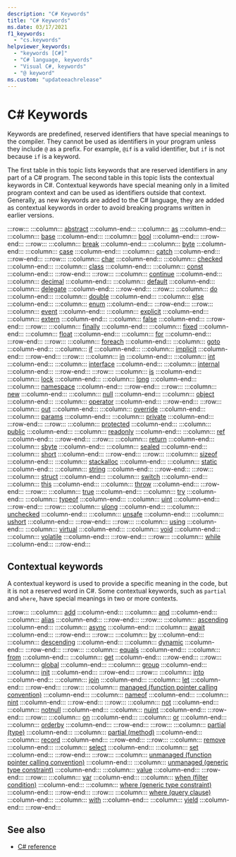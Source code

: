 ```yaml
---
description: "C# Keywords"
title: "C# Keywords"
ms.date: 03/17/2021
f1_keywords: 
  - "cs.keywords"
helpviewer_keywords:
  - "keywords [C#]"
  - "C# language, keywords"
  - "Visual C#, keywords"
  - "@ keyword"
ms.custom: "updateeachrelease"
---
```

# C# Keywords

Keywords are predefined, reserved identifiers that have special meanings to the compiler. They cannot be used as identifiers in your program unless they include `@` as a prefix. For example, `@if` is a valid identifier, but `if` is not because `if` is a keyword.

The first table in this topic lists keywords that are reserved identifiers in any part of a C# program. The second table in this topic lists the contextual keywords in C#. Contextual keywords have special meaning only in a limited program context and can be used as identifiers outside that context. Generally, as new keywords are added to the C# language, they are added as contextual keywords in order to avoid breaking programs written in earlier versions.

:::row:::
    :::column:::
        [abstract](abstract.md)
    :::column-end:::
    :::column:::
        [as](../operators/type-testing-and-cast.md#as-operator)
    :::column-end:::
    :::column:::
        [base](base.md)
    :::column-end:::
    :::column:::
        [bool](../builtin-types/bool.md)
    :::column-end:::
:::row-end:::
:::row:::
    :::column:::
        [break](break.md)
    :::column-end:::
    :::column:::
        [byte](../builtin-types/integral-numeric-types.md)
    :::column-end:::
    :::column:::
        [case](switch.md)
    :::column-end:::
    :::column:::
        [catch](try-catch.md)
    :::column-end:::
:::row-end:::
:::row:::
    :::column:::
        [char](../builtin-types/char.md)
    :::column-end:::
    :::column:::
        [checked](checked.md)
    :::column-end:::
    :::column:::
        [class](class.md)
    :::column-end:::
    :::column:::
        [const](const.md)
    :::column-end:::
:::row-end:::
:::row:::
    :::column:::
        [continue](continue.md)
    :::column-end:::
    :::column:::
        [decimal](../builtin-types/floating-point-numeric-types.md)
    :::column-end:::
    :::column:::
        [default](default.md)
    :::column-end:::
    :::column:::
        [delegate](../builtin-types/reference-types.md)
    :::column-end:::
:::row-end:::
:::row:::
    :::column:::
        [do](do.md)
    :::column-end:::
    :::column:::
        [double](../builtin-types/floating-point-numeric-types.md)
    :::column-end:::
    :::column:::
        [else](if-else.md)
    :::column-end:::
    :::column:::
        [enum](../builtin-types/enum.md)
    :::column-end:::
:::row-end:::
:::row:::
    :::column:::
        [event](event.md)
    :::column-end:::
    :::column:::
        [explicit](../operators/user-defined-conversion-operators.md)
    :::column-end:::
    :::column:::
        [extern](extern.md)
    :::column-end:::
    :::column:::
        [false](../builtin-types/bool.md)
    :::column-end:::
:::row-end:::
:::row:::
    :::column:::
        [finally](try-finally.md)
    :::column-end:::
    :::column:::
        [fixed](fixed-statement.md)
    :::column-end:::
    :::column:::
        [float](../builtin-types/floating-point-numeric-types.md)
    :::column-end:::
    :::column:::
        [for](for.md)
    :::column-end:::
:::row-end:::
:::row:::
    :::column:::
        [foreach](foreach-in.md)
    :::column-end:::
    :::column:::
        [goto](goto.md)
    :::column-end:::
    :::column:::
        [if](if-else.md)
    :::column-end:::
    :::column:::
        [implicit](../operators/user-defined-conversion-operators.md)
    :::column-end:::
:::row-end:::
:::row:::
    :::column:::
        [in](in.md)
    :::column-end:::
    :::column:::
        [int](../builtin-types/integral-numeric-types.md)
    :::column-end:::
    :::column:::
        [interface](interface.md)
    :::column-end:::
    :::column:::
        [internal](internal.md)
    :::column-end:::
:::row-end:::
:::row:::
    :::column:::
        [is](../operators/is.md)
    :::column-end:::
    :::column:::
        [lock](lock-statement.md)
    :::column-end:::
    :::column:::
        [long](../builtin-types/integral-numeric-types.md)
    :::column-end:::
    :::column:::
        [namespace](namespace.md)
    :::column-end:::
:::row-end:::
:::row:::
    :::column:::
        [new](../operators/new-operator.md)
    :::column-end:::
    :::column:::
        [null](null.md)
    :::column-end:::
    :::column:::
        [object](../builtin-types/reference-types.md)
    :::column-end:::
    :::column:::
        [operator](../operators/operator-overloading.md)
    :::column-end:::
:::row-end:::
:::row:::
    :::column:::
        [out](out.md)
    :::column-end:::
    :::column:::
        [override](override.md)
    :::column-end:::
    :::column:::
        [params](params.md)
    :::column-end:::
    :::column:::
        [private](private.md)
    :::column-end:::
:::row-end:::
:::row:::
    :::column:::
        [protected](protected.md)
    :::column-end:::
    :::column:::
        [public](public.md)
    :::column-end:::
    :::column:::
        [readonly](readonly.md)
    :::column-end:::
    :::column:::
        [ref](ref.md)
    :::column-end:::
:::row-end:::
:::row:::
    :::column:::
        [return](return.md)
    :::column-end:::
    :::column:::
        [sbyte](../builtin-types/integral-numeric-types.md)
    :::column-end:::
    :::column:::
        [sealed](sealed.md)
    :::column-end:::
    :::column:::
        [short](../builtin-types/integral-numeric-types.md)
    :::column-end:::
:::row-end:::
:::row:::
    :::column:::
        [sizeof](../operators/sizeof.md)
    :::column-end:::
    :::column:::
        [stackalloc](../operators/stackalloc.md)
    :::column-end:::
    :::column:::
        [static](static.md)
    :::column-end:::
    :::column:::
        [string](../builtin-types/reference-types.md)
    :::column-end:::
:::row-end:::
:::row:::
    :::column:::
        [struct](../builtin-types/struct.md)
    :::column-end:::
    :::column:::
        [switch](switch.md)
    :::column-end:::
    :::column:::
        [this](this.md)
    :::column-end:::
    :::column:::
        [throw](throw.md)
    :::column-end:::
:::row-end:::
:::row:::
    :::column:::
        [true](../builtin-types/bool.md)
    :::column-end:::
    :::column:::
        [try](try-catch.md)
    :::column-end:::
    :::column:::
        [typeof](../operators/type-testing-and-cast.md#typeof-operator)
    :::column-end:::
    :::column:::
        [uint](../builtin-types/integral-numeric-types.md)
    :::column-end:::
:::row-end:::
:::row:::
    :::column:::
        [ulong](../builtin-types/integral-numeric-types.md)
    :::column-end:::
    :::column:::
        [unchecked](unchecked.md)
    :::column-end:::
    :::column:::
        [unsafe](unsafe.md)
    :::column-end:::
    :::column:::
        [ushort](../builtin-types/integral-numeric-types.md)
    :::column-end:::
:::row-end:::
:::row:::
    :::column:::
        [using](using.md)
    :::column-end:::
    :::column:::
        [virtual](virtual.md)
    :::column-end:::
    :::column:::
        [void](../builtin-types/void.md)
    :::column-end:::
    :::column:::
        [volatile](volatile.md)
    :::column-end:::
:::row-end:::
:::row:::
    :::column:::
        [while](while.md)
    :::column-end:::
:::row-end:::

## Contextual keywords

A contextual keyword is used to provide a specific meaning in the code, but it is not a reserved word in C#. Some contextual keywords, such as `partial` and `where`, have special meanings in two or more contexts.

:::row:::
    :::column:::
        [add](add.md)
    :::column-end:::
    :::column:::
        [and](../operators/patterns.md#logical-patterns)
    :::column-end:::
    :::column:::
        [alias](extern-alias.md)
    :::column-end:::
:::row-end:::
:::row:::
    :::column:::
        [ascending](ascending.md)
    :::column-end:::
    :::column:::
        [async](async.md)
    :::column-end:::
    :::column:::
        [await](../operators/await.md)
    :::column-end:::
:::row-end:::
:::row:::
    :::column:::
        [by](by.md)
    :::column-end:::
    :::column:::
        [descending](descending.md)
    :::column-end:::
    :::column:::
        [dynamic](../builtin-types/reference-types.md)
    :::column-end:::
:::row-end:::
:::row:::
    :::column:::
        [equals](equals.md)
    :::column-end:::
    :::column:::
        [from](from-clause.md)
    :::column-end:::
    :::column:::
        [get](get.md)
    :::column-end:::
:::row-end:::
:::row:::
    :::column:::
        [global](../operators/namespace-alias-qualifier.md)
    :::column-end:::
    :::column:::
        [group](group-clause.md)
    :::column-end:::
    :::column:::
        [init](init.md)
    :::column-end:::
:::row-end:::
:::row:::
    :::column:::
        [into](into.md)
    :::column-end:::
    :::column:::
        [join](join-clause.md)
    :::column-end:::
    :::column:::
        [let](let-clause.md)
    :::column-end:::
:::row-end:::
:::row:::
    :::column:::
        [managed (function pointer calling convention)](../unsafe-code.md#function-pointers)
    :::column-end:::
    :::column:::
        [nameof](../operators/nameof.md)
    :::column-end:::
    :::column:::
        [nint](../builtin-types/nint-nuint.md)
    :::column-end:::
:::row-end:::
:::row:::
    :::column:::
        [not](../operators/patterns.md#logical-patterns)
    :::column-end:::
    :::column:::
        [notnull](../../programming-guide/generics/constraints-on-type-parameters.md#notnull-constraint)
    :::column-end:::
    :::column:::
        [nuint](../builtin-types/nint-nuint.md)
    :::column-end:::
:::row-end:::
:::row:::
    :::column:::
        [on](on.md)
    :::column-end:::
    :::column:::
        [or](../operators/patterns.md#logical-patterns)
    :::column-end:::
    :::column:::
        [orderby](orderby-clause.md)
    :::column-end:::
:::row-end:::
:::row:::
    :::column:::
        [partial (type)](partial-type.md)
    :::column-end:::
    :::column:::
        [partial (method)](partial-method.md)
    :::column-end:::
    :::column:::
        [record](../../programming-guide/classes-and-structs/records.md)
    :::column-end:::
:::row-end:::
:::row:::
    :::column:::
        [remove](remove.md)
    :::column-end:::
    :::column:::
        [select](select-clause.md)
    :::column-end:::
    :::column:::
        [set](set.md)
    :::column-end:::
:::row-end:::
:::row:::
    :::column:::
        [unmanaged (function pointer calling convention)](../unsafe-code.md#function-pointers)
    :::column-end:::
    :::column:::
        [unmanaged (generic type constraint)](../../programming-guide/generics/constraints-on-type-parameters.md#unmanaged-constraint)
    :::column-end:::
    :::column:::
        [value](value.md)
    :::column-end:::
:::row-end:::
:::row:::
    :::column:::
        [var](var.md)
    :::column-end:::
    :::column:::
        [when (filter condition)](when.md)
    :::column-end:::
    :::column:::
        [where (generic type constraint)](where-generic-type-constraint.md)
    :::column-end:::
:::row-end:::
:::row:::
    :::column:::
        [where (query clause)](where-clause.md)
    :::column-end:::
    :::column:::
        [with](../operators/with-expression.md)
    :::column-end:::
    :::column:::
        [yield](yield.md)
    :::column-end:::
:::row-end:::

## See also

- [C# reference](../index.md)
